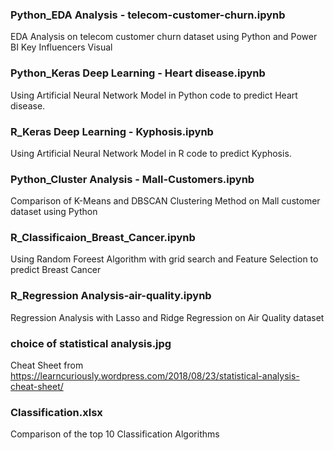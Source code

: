 ### Python_EDA Analysis - telecom-customer-churn.ipynb
EDA Analysis on telecom customer churn  dataset using Python and Power BI Key Influencers Visual
### Python_Keras Deep Learning - Heart disease.ipynb
Using Artificial Neural Network Model in Python code to predict Heart disease.
### R_Keras Deep Learning - Kyphosis.ipynb
Using Artificial Neural Network Model in R code to predict Kyphosis.
### Python_Cluster Analysis - Mall-Customers.ipynb
Comparison of K-Means and DBSCAN Clustering Method on Mall customer dataset using Python
### R_Classificaion_Breast_Cancer.ipynb
Using Random Foreest Algorithm with grid search and Feature Selection to predict Breast Cancer
### R_Regression Analysis-air-quality.ipynb
Regression Analysis with Lasso and Ridge Regression on Air Quality dataset


### choice of statistical analysis.jpg
Cheat Sheet from https://learncuriously.wordpress.com/2018/08/23/statistical-analysis-cheat-sheet/
### Classification.xlsx
Comparison of the top 10 Classification Algorithms
